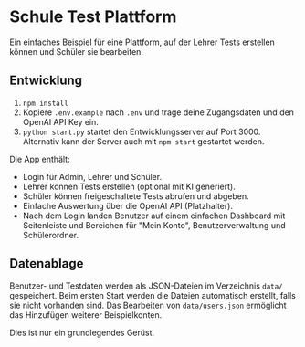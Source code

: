 # Schule Test Plattform

Ein einfaches Beispiel für eine Plattform, auf der Lehrer Tests erstellen können und Schüler sie bearbeiten.

## Entwicklung

1. `npm install`
2. Kopiere `.env.example` nach `.env` und trage deine Zugangsdaten und den OpenAI API Key ein.
3. `python start.py` startet den Entwicklungsserver auf Port 3000. Alternativ kann der Server auch mit `npm start` gestartet werden.

Die App enthält:
- Login für Admin, Lehrer und Schüler.
- Lehrer können Tests erstellen (optional mit KI generiert).
- Schüler können freigeschaltete Tests abrufen und abgeben.
- Einfache Auswertung über die OpenAI API (Platzhalter).
- Nach dem Login landen Benutzer auf einem einfachen Dashboard mit Seitenleiste
  und Bereichen für "Mein Konto", Benutzerverwaltung und Schülerordner.

## Datenablage

Benutzer- und Testdaten werden als JSON-Dateien im Verzeichnis `data/`
gespeichert. Beim ersten Start werden die Dateien automatisch erstellt, falls sie
nicht vorhanden sind. Das Bearbeiten von `data/users.json` ermöglicht das
Hinzufügen weiterer Beispielkonten.

Dies ist nur ein grundlegendes Gerüst.
